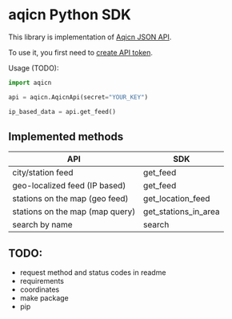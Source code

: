 aqicn Python SDK
================


This library is implementation of [Aqicn JSON API](http://aqicn.org/json-api/doc/).

To use it, you first need to [create API token](http://aqicn.org/data-platform/token/).

Usage (TODO):
```python
import aqicn

api = aqicn.AqicnApi(secret="YOUR_KEY")

ip_based_data = api.get_feed()
```

Implemented methods
-------------------

| API                                    | SDK                  |
| -------------------------------------- | -------------------- |
| city/station feed                      | get_feed             |
| geo-localized feed (IP based)          | get_feed             |
| stations on the map (geo feed)         | get_location_feed    |
| stations on the map (map query)        | get_stations_in_area |
| search by name                         | search               |

TODO:
-----
 - request method and status codes in readme
 - requirements
 - coordinates
 - make package
 - pip
